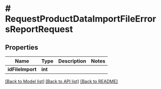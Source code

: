 # # RequestProductDataImportFileErrorsReportRequest

## Properties

Name | Type | Description | Notes
------------ | ------------- | ------------- | -------------
**idFileImport** | **int** |  |

[[Back to Model list]](../../README.md#models) [[Back to API list]](../../README.md#endpoints) [[Back to README]](../../README.md)
